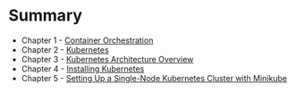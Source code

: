 # Summary

* Chapter 1 - [Container Orchestration](/1_container_orchestration.md)
* Chapter 2 - [Kubernetes](/2_kubernetes.md)
* Chapter 3 - [Kubernetes Architecture Overview](/3_kubernetes_architecture_overview.md)
* Chapter 4 - [Installing Kubernetes](/4_installing_kubernetes.md)
* Chapter 5 - [Setting Up a Single-Node Kubernetes Cluster with Minikube  ](/5_setting_up_a_single_node_kubernetes_cluster_with_minikube)
